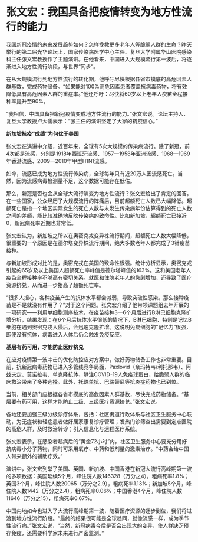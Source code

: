 # 张文宏：我国具备把疫情转变为地方性流行的能力

我国新冠疫情的未来发展趋势如何？怎样挽救更多老年人等脆弱人群的生命？昨天举行的第二届光华论坛上，国家传染病医学中心主任、复旦大学附属华山医院感染科主任张文宏教授作了主题演讲。在他看来，中国进入大规模流行第一波后，将逐渐进入地方性流行阶段，与世界“同步”。

在从大规模流行到地方性流行的转化期，他呼吁尽快根据各省市摸底的高危因素人群基数，完成药物储备。“如果能对100%高危因素患者覆盖抗病毒药物，将有效降低具有高危因素人群的重症率。”他还呼吁：尽快将60岁以上老年人疫苗全程接种率提升至90%。

“我相信，中国具备把新冠疫情变成地方性流行的能力。”张文宏说。论坛主持人、复旦大学教授卢大儒表示：“张主任的演讲坚定了大家的抗疫信心。”

**新加坡抗疫“成绩”为何优于美国**

张文宏在演讲中介绍，近百年来，全球有5次大规模的传染病流行。除了新冠，前4次都是流感，分别是1918年西班牙流感、1957—1958年亚洲流感、1968—1969年香港流感、2009—2010年甲型H1N1流感。

如今，流感已成为地方性流行传染病，全球每年只有近20万人因流感死亡。当然，因为流感病毒检测量不足，这个数据可能存在低估。

那么，新冠是否也会从全球大流行演变为地方性流行？张文宏给出了肯定的回答。在一些国家，公众经历了大规模流行的阵痛后，目前超额死亡人数已大幅降低。超额死亡是指一个地区实际发生的死亡人数与未发生传染病年份估算得到的死亡人数之间的差额，能比较准确地反映传染病的致命性。比如新加坡，超额死亡已接近0，新冠病死率近期也非常低。

张文宏认为，新加坡之所以在奥密克戎变异株流行期间，超额死亡人数大幅降低，很重要的一个原因是在德尔塔变异株流行期间，绝大多数老年人都完成了3针疫苗接种。

与新加坡形成对比的是，奥密克戎在美国的致命性很强。统计分析显示，奥密克戎引起的65岁及以上美国人超额死亡率峰值是德尔塔峰值的163%。这和美国老年人疫苗全程接种率不够高有密切关系。就医和住院老年人的急剧增加，还导致了医疗资源挤兑，从而进一步抬高了超额死亡率。

“很多人担心，各种疫苗产生的抗体水平都会减弱，导致突破性感染。那么接种疫苗是不是就没有作用了？”对于这个问题。张文宏介绍了他带领课题组去年开展的一项研究——利用单细胞测序技术，在疫苗接种3—6个月后进行B淋巴细胞克隆扩增分析，结果发现：在6个月后抗体水平很低的情况下，B淋巴细胞、特别是记忆B细胞在遇到奥密克戎入侵后，会迅速克隆扩增。这说明免疫细胞的“记忆力”很强，即便没有抗体，病毒进入人体后仍会触发免疫反应。

**基层有药可用，才能防止医疗挤兑**

在应对疫情第一波冲击的优化防控应对方案中，做好药物储备工作也非常重要。目前，抗新冠病毒药物已进入多管线竞争局面，Paxlovid（奈玛特韦/利托那韦）、阿兹夫定、莫诺拉韦、单克隆抗体、静注COVID-19人免疫球蛋白，给脆弱人群的临床救治带来了多种选择。此外，托珠单抗、巴瑞替尼等抗炎症药物也已到位。

当前，相关部门应根据各省市摸底的高危因素人群基数，尽快完成药物储备。“基层要有药可用，这样才能防止二级、三级医疗资源挤兑。”张文宏说。

各地还要加强三级分级诊疗体系，包括：社区街道行政体系与社区卫生服务中心联动，为无症状和轻症患者做好居家康复诊疗管理；发热门诊筛查出需要到定点医院的高危人群，及时救治转诊；引入信息化与远程医疗系统。

张文宏表示，在感染者起病后的“黄金72小时”内，社区卫生服务中心要充分用好抗病毒小分子药物，同时可采用氧疗、中药和低剂量的激素治疗。“中药会给中国人带来额外的辅助疗效。”

演讲中，张文宏列举了美国、英国、新加坡、中国香港在新冠大流行高峰期第一波的多项数据：美国延续5个月，峰住院人数146328（万分之4），粗病死率1.8%；英国3个月，峰住院人数20065（万分之2.9），粗病死率1.13%；新加坡5个月，峰住院人数1442（万分之2.4），粗病死率0.06%；中国香港4个月，峰住院人数11646（万分之15），粗病死率0.67%。

中国内地如今也进入了大流行高峰期第一波，随着医疗资源的逐步到位，我们将过渡到地方性流行阶段。“最终的结果很可能是全球趋同，就像流感一样，成为季节性流行病。”张文宏说，“当然，新冠病毒今后是否会出现大的变异，使人群缺乏预存免疫，还需要科学家未来进行严密监测。”

